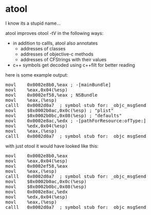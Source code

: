 # atool

I know its a stupid name...

atool improves otool -tV in the following ways:

* in addition to callls, atool also annotates
  - addresses of classes
  - addresses of objective-c methods
  - addresses of CFStrings with their values
* c++ symbols get decoded using c++filt for better reading

here is some example output:

<pre>
movl	0x0002e8b0,%eax ; -[mainBundle]
movl	%eax,0x04(%esp)
movl	0x0002ef58,%eax ; NSBundle
movl	%eax,(%esp)
calll	0x0002d0a7	; symbol stub for: _objc_msgSend
movl	$0x0002b0ac,0x0c(%esp) ; "plist"
movl	$0x0002b0bc,0x08(%esp) ; "defaults"
movl	0x0002e8ac,%edx ; -[pathForResource:ofType:]
movl	%edx,0x04(%esp)
movl	%eax,(%esp)
calll	0x0002d0a7	; symbol stub for: _objc_msgSend
</pre>

with just otool it would have looked like this:

<pre>
movl	0x0002e8b0,%eax
movl	%eax,0x04(%esp)
movl	0x0002ef58,%eax
movl	%eax,(%esp)
calll	0x0002d0a7	; symbol stub for: _objc_msgSend
movl	$0x0002b0ac,0x0c(%esp)
movl	$0x0002b0bc,0x08(%esp)
movl	0x0002e8ac,%edx
movl	%edx,0x04(%esp)
movl	%eax,(%esp)
calll	0x0002d0a7	; symbol stub for: _objc_msgSend
</pre>
